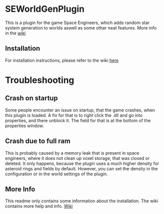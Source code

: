 # SEWorldGenPlugin

This is a plugin for the game Space Engineers, which adds random star system
generation to worlds aswell as some other neat features. More info in the [wiki](https://github.com/thorwin99/SEWorldGenPlugin/wiki)

## Installation

For installation instructions, please refer to the wiki [here](https://github.com/thorwin99/SEWorldGenPlugin/wiki/Installation)

# Troubleshooting

## Crash on startup

Some people encounter an issue on startup, that the game crashes, when this plugin is loaded. A fix for that is to right click the .dll and go into properties, and there unblock it. The field for that is at the bottom of the properties window.

## Crash due to full ram

This is probably caused by a memory leak that is present in space engineers, where it does not clean up voxel storage, that was closed or deleted. It only happens, because the plugin uses a much higher density for asteroid rings and fields by default. However, you can set the density in the configuration or in the world settings of the plugin.

## More Info

This readme only contains some information about the installation. The wiki contains more help and info. [Wiki](https://github.com/thorwin99/SEWorldGenPlugin/wiki/Installation)
